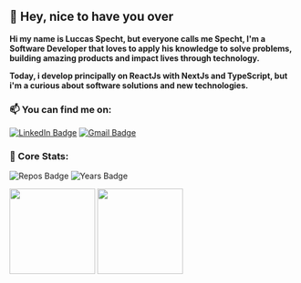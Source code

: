 ## 👋 Hey, nice to have you over

<strong> 
 Hi my name is Luccas Specht, but everyone calls me Specht, I'm a Software Developer that loves to apply his knowledge to solve problems, building amazing products and impact      lives through technology.
</strong>
</p>
<strong>
  Today, i develop principally on ReactJs with NextJs and TypeScript, but i'm a curious about software solutions and new technologies.
</strong>

### 📫 You can find me on:
[![LinkedIn Badge](https://img.shields.io/badge/linkedin--%2300EBEB?style=for-the-badge&logo=linkedin&logoColor=white)](https://www.linkedin.com/in/luccas-specht)
[![Gmail Badge](https://img.shields.io/badge/Gmail--%2300EBEB?style=for-the-badge&logo=gmail&logoColor=white&link=mailto:luccasspecht70@gmail.com)](mailto:luccasspecht70@gmail.com)


### 🧠 Core Stats:
![Repos Badge](https://badges.pufler.dev/repos/luccas-specht?style=for-the-badge&color=00CDCD&count)
![Years Badge](https://badges.pufler.dev/years/luccas-specht?style=for-the-badge&color=00CDCD)


<div>
 <img height='150rem' src="https://github-readme-stats.vercel.app/api?username=luccas-specht&hide=contribs&show_icons=true&theme=tokyonight&include_all_commits=true&count_private=false"/>
 <img height='150rem' src="https://github-readme-stats.vercel.app/api/top-langs/?username=luccas-specht&hide=objective-c,python,ruby,starlark,shell,objective-c,handlebars,html,css,tsql,dockerfile&layout=compact&langs_count=7&theme=tokyonight"/>
</div>


<!---
![Snake animation](https://github.com/luccas-specht/luccas-specht/blob/output/github-contribution-grid-snake.svg)
-->
